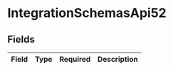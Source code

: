 # IntegrationSchemasApi52


## Fields

| Field       | Type        | Required    | Description |
| ----------- | ----------- | ----------- | ----------- |